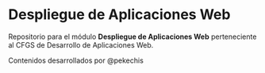 # Despliegue de Aplicaciones Web

Repositorio para el módulo __Despliegue de Aplicaciones Web__ perteneciente al CFGS de Desarrollo de Aplicaciones Web.

Contenidos desarrollados por @pekechis


